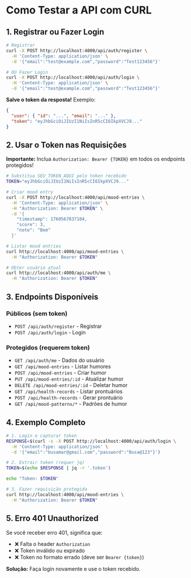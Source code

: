 # Como Testar a API com CURL

## 1. Registrar ou Fazer Login

```bash
# Registrar
curl -X POST http://localhost:4000/api/auth/register \
  -H 'Content-Type: application/json' \
  -d '{"email":"test@example.com","password":"Test123456"}'

# OU Fazer Login
curl -X POST http://localhost:4000/api/auth/login \
  -H 'Content-Type: application/json' \
  -d '{"email":"test@example.com","password":"Test123456"}'
```

**Salve o token da resposta!** Exemplo:
```json
{
  "user": { "id": "...", "email": "..." },
  "token": "eyJhbGciOiJIUzI1NiIsInR5cCI6IkpXVCJ9..."
}
```

## 2. Usar o Token nas Requisições

**Importante:** Inclua `Authorization: Bearer {TOKEN}` em todos os endpoints protegidos!

```bash
# Substitua SEU_TOKEN_AQUI pelo token recebido
TOKEN="eyJhbGciOiJIUzI1NiIsInR5cCI6IkpXVCJ9..."

# Criar mood entry
curl -X POST http://localhost:4000/api/mood-entries \
  -H 'Content-Type: application/json' \
  -H "Authorization: Bearer $TOKEN" \
  -d '{
    "timestamp": 1760567037104,
    "score": 3,
    "note": "Bem"
  }'

# Listar mood entries
curl http://localhost:4000/api/mood-entries \
  -H "Authorization: Bearer $TOKEN"

# Obter usuário atual
curl http://localhost:4000/api/auth/me \
  -H "Authorization: Bearer $TOKEN"
```

## 3. Endpoints Disponíveis

### Públicos (sem token)
- `POST /api/auth/register` - Registrar
- `POST /api/auth/login` - Login

### Protegidos (requerem token)
- `GET /api/auth/me` - Dados do usuário
- `GET /api/mood-entries` - Listar humores
- `POST /api/mood-entries` - Criar humor
- `PUT /api/mood-entries/:id` - Atualizar humor
- `DELETE /api/mood-entries/:id` - Deletar humor
- `GET /api/health-records` - Listar prontuários
- `POST /api/health-records` - Gerar prontuário
- `GET /api/mood-patterns/*` - Padrões de humor

## 4. Exemplo Completo

```bash
# 1. Login e capturar token
RESPONSE=$(curl -s -X POST http://localhost:4000/api/auth/login \
  -H 'Content-Type: application/json' \
  -d '{"email":"busamar@gmail.com","password":"Busa@123"}')

# 2. Extrair token (requer jq)
TOKEN=$(echo $RESPONSE | jq -r '.token')

echo "Token: $TOKEN"

# 3. Fazer requisição protegida
curl http://localhost:4000/api/mood-entries \
  -H "Authorization: Bearer $TOKEN"
```

## 5. Erro 401 Unauthorized

Se você receber erro 401, significa que:
- ❌ Falta o header `Authorization`
- ❌ Token inválido ou expirado
- ❌ Token no formato errado (deve ser `Bearer {token}`)

**Solução:** Faça login novamente e use o token recebido.

